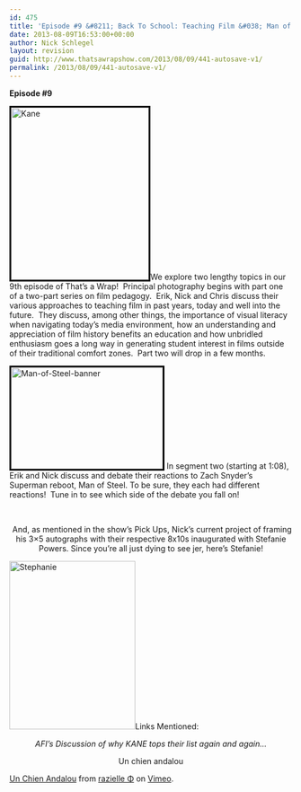 ```yaml
---
id: 475
title: 'Episode #9 &#8211; Back To School: Teaching Film &#038; Man of Steel'
date: 2013-08-09T16:53:00+00:00
author: Nick Schlegel
layout: revision
guid: http://www.thatsawrapshow.com/2013/08/09/441-autosave-v1/
permalink: /2013/08/09/441-autosave-v1/
---
```

**Episode #9**

[<img class="alignleft  wp-image-442" style="border: 3px solid black;" alt="Kane" src="http://www.thatsawrapshow.com/wp-content/uploads/2013/08/Kane.jpg" width="245" height="307" srcset="http://www.thatsawrapshow.com/wp-content/uploads/2013/08/Kane.jpg 500w, http://www.thatsawrapshow.com/wp-content/uploads/2013/08/Kane-239x300.jpg 239w" sizes="(max-width: 245px) 100vw, 245px" />](http://www.thatsawrapshow.com/wp-content/uploads/2013/08/Kane.jpg)We explore two lengthy topics in our 9th episode of That&#8217;s a Wrap!  Principal photography begins with part one of a two-part series on film pedagogy.  Erik, Nick and Chris discuss their various approaches to teaching film in past years, today and well into the future.  They discuss, among other things, the importance of visual literacy when navigating today&#8217;s media environment, how an understanding and appreciation of film history benefits an education and how unbridled enthusiasm goes a long way in generating student interest in films outside of their traditional comfort zones.  Part two will drop in a few months.

<img class="alignright  wp-image-448" style="border-width: 3px; border-color: black; border-style: solid;" alt="Man-of-Steel-banner" src="http://www.thatsawrapshow.com/wp-content/uploads/2013/08/Man-of-Steel-banner-300x201.jpg" width="270" height="181" srcset="http://www.thatsawrapshow.com/wp-content/uploads/2013/08/Man-of-Steel-banner-300x201.jpg 300w, http://www.thatsawrapshow.com/wp-content/uploads/2013/08/Man-of-Steel-banner-1024x687.jpg 1024w, http://www.thatsawrapshow.com/wp-content/uploads/2013/08/Man-of-Steel-banner-447x300.jpg 447w, http://www.thatsawrapshow.com/wp-content/uploads/2013/08/Man-of-Steel-banner.jpg 1490w" sizes="(max-width: 270px) 100vw, 270px" />  
In segment two (starting at 1:08), Erik and Nick discuss and debate their reactions to Zach Snyder&#8217;s Superman reboot, Man of Steel. To be sure, they each had different reactions!  Tune in to see which side of the debate you fall on!

&nbsp;

<p style="text-align: center;">
   And, as mentioned in the show&#8217;s Pick Ups, Nick&#8217;s current project of framing his 3&#215;5 autographs with their respective 8x10s inaugurated with Stefanie Powers. Since you&#8217;re all just dying to see jer, here&#8217;s Stefanie!
</p>

<p style="text-align: left;">
  <a href="http://www.thatsawrapshow.com/wp-content/uploads/2013/08/Stephanie.jpg"><img class="size-medium wp-image-454 aligncenter" alt="Stephanie" src="http://www.thatsawrapshow.com/wp-content/uploads/2013/08/Stephanie-e1375929432996-224x300.jpg" width="224" height="300" srcset="http://www.thatsawrapshow.com/wp-content/uploads/2013/08/Stephanie-e1375929432996-224x300.jpg 224w, http://www.thatsawrapshow.com/wp-content/uploads/2013/08/Stephanie-e1375929432996-764x1024.jpg 764w" sizes="(max-width: 224px) 100vw, 224px" /></a>Links Mentioned:
</p>

<p style="text-align: center;">
  <em>AFI&#8217;s Discussion of why KANE tops their list again and again&#8230;<br /> </em>
</p>

<p style="text-align: center;">
  Un chien andalou<br />
</p>

[Un Chien Andalou](http://vimeo.com/12688293) from [razielle Φ](http://vimeo.com/user4083154) on [Vimeo](https://vimeo.com).